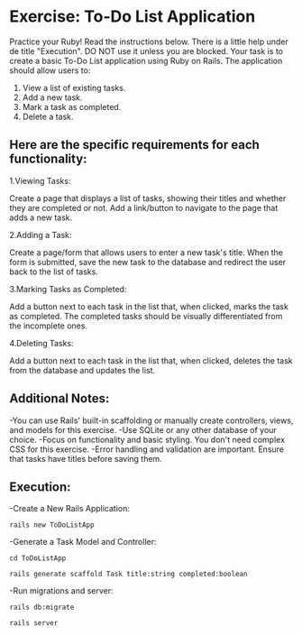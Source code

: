 # Exercise: To-Do List Application

Practice your Ruby! Read the instructions below. There is a little help under de title "Execution". DO NOT use it unless you are blocked. Your task is to create a basic To-Do List application using Ruby on Rails. The application should allow users to:

1. View a list of existing tasks.
2. Add a new task.
3. Mark a task as completed.
4. Delete a task.

## Here are the specific requirements for each functionality:

1.Viewing Tasks:

Create a page that displays a list of tasks, showing their titles and whether they are completed or not.
Add a link/button to navigate to the page that adds a new task.

2.Adding a Task:

Create a page/form that allows users to enter a new task's title.
When the form is submitted, save the new task to the database and redirect the user back to the list of tasks.

3.Marking Tasks as Completed:

Add a button next to each task in the list that, when clicked, marks the task as completed.
The completed tasks should be visually differentiated from the incomplete ones.

4.Deleting Tasks:

Add a button next to each task in the list that, when clicked, deletes the task from the database and updates the list.

## Additional Notes:

-You can use Rails' built-in scaffolding or manually create controllers, views, and models for this exercise.
-Use SQLite or any other database of your choice.
-Focus on functionality and basic styling. You don't need complex CSS for this exercise.
-Error handling and validation are important. Ensure that tasks have titles before saving them.

## Execution:
-Create a New Rails Application:
```
rails new ToDoListApp
```
-Generate a Task Model and Controller:
```
cd ToDoListApp
```
```
rails generate scaffold Task title:string completed:boolean
```

-Run migrations and server:
```
rails db:migrate
```
```
rails server
```
